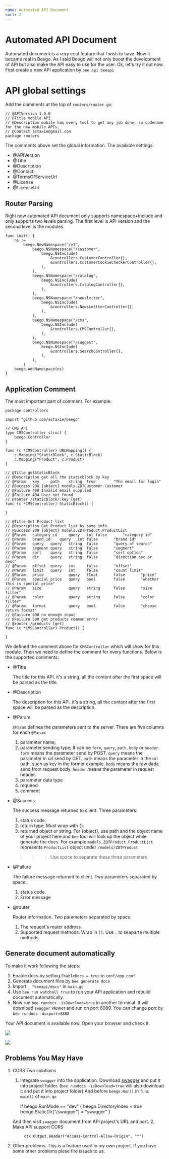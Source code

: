 ```yaml
---
name: Automated API Document
sort: 2
---
```


# Automated API Document

Automated document is a very cool feature that I wish to have. Now it became real in Beego. As I said Beego will not only boost the development of API but also make the API easy to use for the user. Ok, let's try it out now. First create a new API application by `bee api beeapi`

# API global settings

Add the comments at the top of `routers/router.go`:

```
// @APIVersion 1.0.0
// @Title mobile API
// @Description mobile has every tool to get any job done, so codename for the new mobile APIs.
// @Contact astaxie@gmail.com
package routers
```

The comments above set the global information. The available settings:

- @APIVersion
- @Title
- @Description
- @Contact
- @TermsOfServiceUrl
- @License
- @LicenseUrl

## Router Parsing
Right now automated API document only supports namespace+Include and only supports two levels parsing. The first level is API version and the second level is the modules.

```
func init() {
	ns :=
		beego.NewNamespace("/v1",
			beego.NSNamespace("/customer",
				beego.NSInclude(
					&controllers.CustomerController{},
					&controllers.CustomerCookieCheckerController{},
				),
			),
			beego.NSNamespace("/catalog",
				beego.NSInclude(
					&controllers.CatalogController{},
				),
			),
			beego.NSNamespace("/newsletter",
				beego.NSInclude(
					&controllers.NewsLettterController{},
				),
			),
			beego.NSNamespace("/cms",
				beego.NSInclude(
					&controllers.CMSController{},
				),
			),
			beego.NSNamespace("/suggest",
				beego.NSInclude(
					&controllers.SearchController{},
				),
			),
		)
	beego.AddNamespace(ns)
}
```

## Application Comment
The most important part of comment. For example:

```
package controllers

import "github.com/astaxie/beego"

// CMS API
type CMSController struct {
	beego.Controller
}

func (c *CMSController) URLMapping() {
	c.Mapping("StaticBlock", c.StaticBlock)
	c.Mapping("Product", c.Product)
}

// @Title getStaticBlock
// @Description get all the staticblock by key
// @Param	key		path 	string	true		"The email for login"
// @Success 200 {object} models.ZDTCustomer.Customer
// @Failure 400 Invalid email supplied
// @Failure 404 User not found
// @router /staticblock/:key [get]
func (c *CMSController) StaticBlock() {

}

// @Title Get Product list
// @Description Get Product list by some info
// @Success 200 {object} models.ZDTProduct.ProductList
// @Param	category_id		query	int	false		"category id"
// @Param	brand_id	query	int	false		"brand id"
// @Param	query	query	string 	false		"query of search"
// @Param	segment	query	string 	false		"segment"
// @Param	sort 	query	string 	false		"sort option"
// @Param	dir 	query	string 	false		"direction asc or desc"
// @Param	offset 	query	int		false		"offset"
// @Param	limit 	query	int		false		"count limit"
// @Param	price 			query	float		false		"price"
// @Param	special_price 	query	bool		false		"whether this is special price"
// @Param	size 			query	string		false		"size filter"
// @Param	color 			query	string		false		"color filter"
// @Param	format 			query	bool		false		"choose return format"
// @Failure 400 no enough input
// @Failure 500 get products common error
// @router /products [get]
func (c *CMSController) Product() {

}
```

We defined the comment above for `CMSController` which will show for this module. Then we need to define the comment for every functions. Below is the supported comments:

- @Title

	The title for this API. it's a string, all the content after the first space will be parsed as the title.
	
- @Description

	
	The description for this API. it's a string, all the content after the first space will be parsed as the description.
	
- @Param

	`@Param` defines the parameters sent to the server. There are five columns for each `@Param`:
	1. parameter name;
	2. parameter sending type; It can be `form`, `query`, `path`, `body` or `header`. `form` means the parameter send by POST. `query` means the parameter in url send by GET. `path` means the parameter in the url path, such as key in the former example. `body` means the raw dada send from request body. `header` means the parameter in request header.
	3. parameter data type
	4. required
	5. comment
	
- @Success

	The success message returned to client. Three parameters.
	1. status code.
	2. return type; Must wrap with {}.
	3. returned object or string. For {object}, use path and the object name of your project here and `bee` tool will look up the object while generate the docs. For example `models.ZDTProduct.ProductList` represents `ProductList` object under `/models/ZDTProduct`
	
	>>> Use space to separate these three parameters
	
- @Failure

	The failure message returned to client. Two parameters separated by space.
	1. status code.
	2. Error message
	
- @router

	Router information. Two parameters separated by space.
	1. The request's router address.
	2. Supported request methods. Wrap in `[]`. Use `,` to seaparte multiple methods.

## Generate document automatically

To make it work following the steps:
1. Enable docs by setting `EnableDocs = true` in `conf/app.conf`
2. Generate document files by `bee generate docs`
3. Import `_ "beeapi/docs"` in `main.go`
4. Use `bee run watchall true` to run your API application and rebuild document automatically. 
5. Now run `bee rundocs -isDownload=true` in another terminal. It will download `swagger` viewer and run on port 8089. You can change port by `bee rundocs -docport=8888`

Your API document is available now. Open your browser and check it.

![](../images/docs.png)

![](../images/doc_test.png)

## Problems You May Have
1. CORS
	Two solutioins
	1. Integrate `swagger` into the application. Download [swagger](https://github.com/beego/swagger/releases) and put it into project folder. (`bee rundocs -isDownload=true` will also download it and put it into project folder) 
	And before 	`beego.Run()` in `func main()` of `main.go`

		if beego.RunMode == "dev" {
			beego.DirectoryIndex = true
			beego.StaticDir["/swagger"] = "swagger"
		}		

	And then visit `swagger` document from API project's URL and port.
	2. Make API support CORS
	
			ctx.Output.Header("Access-Control-Allow-Origin", "*")
			
2. Other problems. This is a feature used in my own project. If you have some other problems plese fire issues to us.